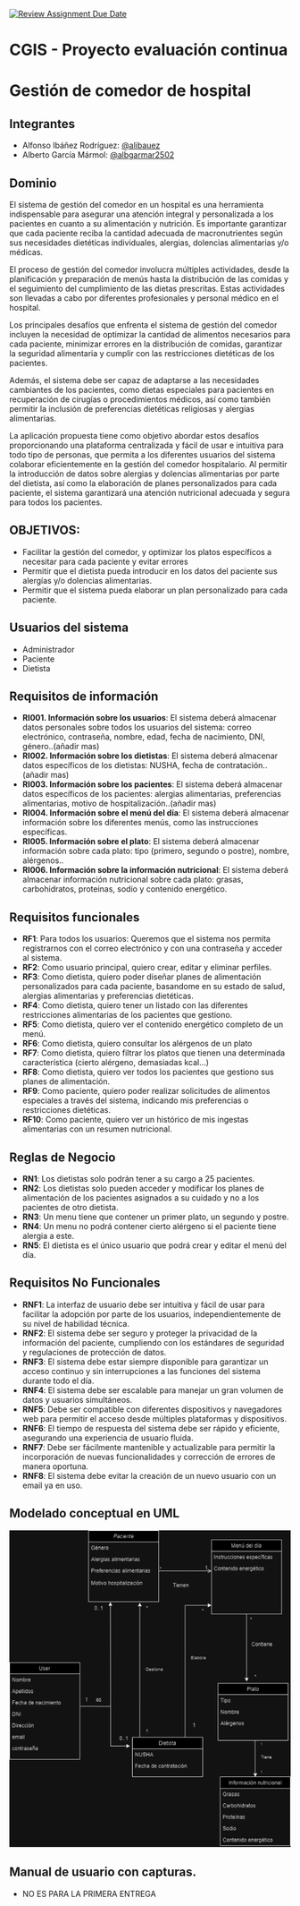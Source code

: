 [![Review Assignment Due Date](https://classroom.github.com/assets/deadline-readme-button-24ddc0f5d75046c5622901739e7c5dd533143b0c8e959d652212380cedb1ea36.svg)](https://classroom.github.com/a/aMYFqSAE)

# CGIS - Proyecto evaluación continua

# Gestión de comedor de hospital
## Integrantes
- Alfonso Ibáñez Rodríguez: [@alibauez](https://github.com/alibauez)
- Alberto García Mármol: [@albgarmar2502](https://github.com/albgarmar2502)


## Dominio

El sistema de gestión del comedor en un hospital es una herramienta indispensable para asegurar una atención integral y personalizada a los pacientes en cuanto a su alimentación y nutrición. Es importante garantizar que cada paciente reciba la cantidad adecuada de macronutrientes según sus necesidades dietéticas individuales, alergias, dolencias alimentarias y/o médicas.

El proceso de gestión del comedor involucra múltiples actividades, desde la planificación y preparación de menús hasta la distribución de las comidas y el seguimiento del cumplimiento de las dietas prescritas. Estas actividades son llevadas a cabo por diferentes profesionales y personal médico en el hospital.

Los principales desafíos que enfrenta el sistema de gestión del comedor incluyen la necesidad de optimizar la cantidad de alimentos necesarios para cada paciente, minimizar errores en la distribución de comidas, garantizar la seguridad alimentaria y cumplir con las restricciones dietéticas de los pacientes.

Además, el sistema debe ser capaz de adaptarse a las necesidades cambiantes de los pacientes, como dietas especiales para pacientes en recuperación de cirugías o procedimientos médicos, así como también permitir la inclusión de preferencias dietéticas religiosas y alergias alimentarias.

La aplicación propuesta tiene como objetivo abordar estos desafíos proporcionando una plataforma centralizada y fácil de usar e intuitiva para todo tipo de personas, que permita a los diferentes usuarios del sistema colaborar eficientemente en la gestión del comedor hospitalario. Al permitir la introducción de datos sobre alergias y dolencias alimentarias por parte del dietista, así como la elaboración de planes personalizados para cada paciente, el sistema garantizará una atención nutricional adecuada y segura para todos los pacientes.


## OBJETIVOS:
- Facilitar la gestión del comedor, y optimizar los platos específicos a necesitar para cada paciente y evitar errores 
- Permitir que el dietista pueda introducir en los datos del paciente sus alergías y/o dolencias alimentarias.
- Permitir que el sistema pueda elaborar un plan personalizado para cada paciente.


## Usuarios del sistema
- Administrador 
- Paciente
- Dietista
  

## Requisitos de información
- **RI001. Información sobre los usuarios**: El sistema deberá almacenar datos personales sobre todos los usuarios del sistema: correo electrónico, contraseña, nombre, edad, fecha de nacimiento, DNI, género..(añadir mas)
- **RI002. Información sobre los dietistas**: El sistema deberá almacenar datos específicos de los dietistas: NUSHA, fecha de contratación..(añadir mas)
- **RI003. Información sobre los pacientes**: El sistema deberá almacenar datos específicos de los pacientes: alergias alimentarias, preferencias alimentarias, motivo de hospitalización..(añadir mas)
- **RI004. Información sobre el menú del día**: El sistema deberá almacenar información sobre los diferentes menús, como las instrucciones específicas.
- **RI005. Información sobre el plato**: El sistema deberá almacenar información sobre cada plato: tipo (primero, segundo o postre), nombre, alérgenos..
- **RI006. Información sobre la información nutricional**: El sistema deberá almacenar información nutricional sobre cada plato: grasas, carbohidratos, proteinas, sodio y contenido energético.

  
## Requisitos funcionales
- **RF1**: Para todos los usuarios: Queremos que el sistema nos permita  registrarnos con el correo electrónico y con una contraseña y acceder al sistema.
- **RF2**: Como usuario principal, quiero crear, editar y eliminar perfiles.
- **RF3**: Como dietista, quiero poder diseñar planes de alimentación personalizados para cada paciente, basandome en su estado de salud, alergias alimentarias y preferencias dietéticas.
- **RF4**: Como dietista, quiero tener un listado con las diferentes restricciones alimentarias de los pacientes que gestiono.
- **RF5**: Como dietista, quiero ver el contenido energético completo de un menú.
- **RF6**: Como dietista, quiero consultar los alérgenos de un plato
- **RF7**: Como dietista, quiero filtrar los platos que tienen una determinada característica (cierto alérgeno, demasiadas kcal...)
- **RF8**: Como dietista, quiero ver todos los pacientes que gestiono sus planes de alimentación.
- **RF9**: Como paciente, quiero poder realizar solicitudes de alimentos especiales a través del sistema, indicando mis preferencias o restricciones dietéticas. 
- **RF10**: Como paciente, quiero ver un histórico de mis ingestas alimentarias con un resumen nutricional.
  

## Reglas de Negocio
- **RN1**: Los dietistas solo podrán tener a su cargo a 25 pacientes.
- **RN2**: Los dietistas solo pueden acceder y modificar los planes de alimentación de los pacientes asignados a su cuidado y no a los pacientes de otro dietista.
- **RN3**: Un menu tiene que contener un primer plato, un segundo y postre.
- **RN4**: Un menu no podrá contener cierto alérgeno si el paciente tiene alergia a este.
- **RN5**: El dietista es el único usuario que podrá crear y editar el menú del día.


## Requisitos No Funcionales 
- **RNF1**: La interfaz de usuario debe ser intuitiva y fácil de usar para facilitar la adopción por parte de los usuarios, independientemente de su nivel de habilidad técnica.
- **RNF2**: El sistema debe ser seguro y proteger la privacidad de la información del paciente, cumpliendo con los estándares de seguridad y regulaciones de protección de datos.
- **RNF3**: El sistema debe estar siempre disponible para garantizar un acceso continuo y sin interrupciones a las funciones del sistema durante todo el día.
- **RNF4**: El sistema debe ser escalable para manejar un gran volumen de datos y usuarios simultáneos.
- **RNF5**: Debe ser compatible con diferentes dispositivos y navegadores web para permitir el acceso desde múltiples plataformas y dispositivos.
- **RNF6**: El tiempo de respuesta del sistema debe ser rápido y eficiente, asegurando una experiencia de usuario fluida.
- **RNF7**: Debe ser fácilmente mantenible y actualizable para permitir la incorporación de nuevas funcionalidades y corrección de errores de manera oportuna.
- **RNF8**: El sistema debe evitar la creación de un nuevo usuario con un email ya en uso.


## Modelado conceptual en UML

![Modelado conceptual en UML](images/UML.drawio.png)



## Manual de usuario con capturas. 
- NO ES PARA LA PRIMERA ENTREGA

